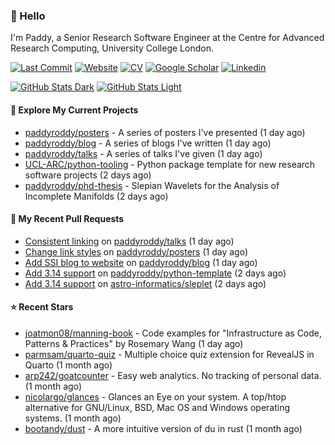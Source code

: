 ### 👋 Hello

I'm Paddy, a Senior Research Software Engineer at the Centre for Advanced
Research Computing, University College London.

[![Last Commit](https://img.shields.io/github/last-commit/paddyroddy/paddyroddy/main?label=updated)](https://github.com/paddyroddy)
[![Website](https://img.shields.io/badge/GitHub%20Pages-222?logo=githubpages&logoColor=fff&style=for-the-badge&style=flat)](https://paddyroddy.github.io)
[![CV](https://img.shields.io/badge/CV-PDF-pink.svg)](https://paddyroddy.github.io/cv)
[![Google Scholar](https://img.shields.io/badge/Google%20Scholar-4285F4?logo=googlescholar&logoColor=fff&style=for-the-badge&style=flat)](https://scholar.google.com/citations?user=OFigHUwAAAAJ)
[![Linkedin](https://img.shields.io/badge/LinkedIn-0A66C2?logo=linkedin&logoColor=fff&style=for-the-badge&style=flat)](https://www.linkedin.com/in/patrickjamesroddy)

[![GitHub Stats Dark](https://github-readme-stats-paddyroddy.vercel.app/api?username=paddyroddy&disable_animations=true&hide_border=true&hide_title=true&include_all_commits=true&rank_icon=github&show=prs_merged,reviews&show_icons=true&theme=tokyonight)](https://github.com/paddyroddy/paddyroddy#gh-dark-mode-only)
[![GitHub Stats Light](https://github-readme-stats-paddyroddy.vercel.app/api?username=paddyroddy&disable_animations=true&hide_border=true&hide_title=true&include_all_commits=true&rank_icon=github&show=prs_merged,reviews&show_icons=true&theme=default)](https://github.com/paddyroddy/paddyroddy#gh-light-mode-only)

#### 👷 Explore My Current Projects

- [paddyroddy/posters](https://github.com/paddyroddy/posters) - A series of posters I&#39;ve presented
  (1 day ago)
- [paddyroddy/blog](https://github.com/paddyroddy/blog) - A series of blogs I&#39;ve written
  (1 day ago)
- [paddyroddy/talks](https://github.com/paddyroddy/talks) - A series of talks I&#39;ve given
  (1 day ago)
- [UCL-ARC/python-tooling](https://github.com/UCL-ARC/python-tooling) - Python package template for new research software projects
  (2 days ago)
- [paddyroddy/phd-thesis](https://github.com/paddyroddy/phd-thesis) - Slepian Wavelets for the Analysis of Incomplete Manifolds
  (2 days ago)

#### 🔨 My Recent Pull Requests

- [Consistent linking](https://github.com/paddyroddy/talks/pull/122) on [paddyroddy/talks](https://github.com/paddyroddy/talks)
  (1 day ago)
- [Change link styles](https://github.com/paddyroddy/posters/pull/18) on [paddyroddy/posters](https://github.com/paddyroddy/posters)
  (1 day ago)
- [Add SSI blog to website](https://github.com/paddyroddy/blog/pull/11) on [paddyroddy/blog](https://github.com/paddyroddy/blog)
  (1 day ago)
- [Add 3.14 support](https://github.com/paddyroddy/python-template/pull/196) on [paddyroddy/python-template](https://github.com/paddyroddy/python-template)
  (2 days ago)
- [Add 3.14 support](https://github.com/astro-informatics/sleplet/pull/470) on [astro-informatics/sleplet](https://github.com/astro-informatics/sleplet)
  (2 days ago)

#### ⭐ Recent Stars

- [joatmon08/manning-book](https://github.com/joatmon08/manning-book) - Code examples for &#34;Infrastructure as Code, Patterns &amp; Practices&#34; by Rosemary Wang
  (1 day ago)
- [parmsam/quarto-quiz](https://github.com/parmsam/quarto-quiz) - Multiple choice quiz extension for RevealJS in Quarto
  (1 month ago)
- [arp242/goatcounter](https://github.com/arp242/goatcounter) - Easy web analytics. No tracking of personal data.
  (1 month ago)
- [nicolargo/glances](https://github.com/nicolargo/glances) - Glances an Eye on your system. A top/htop alternative for GNU/Linux, BSD, Mac OS and Windows operating systems.
  (1 month ago)
- [bootandy/dust](https://github.com/bootandy/dust) - A more intuitive version of du in rust
  (1 month ago)
